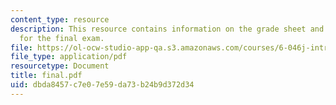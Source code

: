```yaml
---
content_type: resource
description: This resource contains information on the grade sheet and problem sets
  for the final exam.
file: https://ol-ocw-studio-app-qa.s3.amazonaws.com/courses/6-046j-introduction-to-algorithms-sma-5503-fall-2005/dbda8457c7e07e59da73b24b9d372d34_final.pdf
file_type: application/pdf
resourcetype: Document
title: final.pdf
uid: dbda8457-c7e0-7e59-da73-b24b9d372d34
---
```

